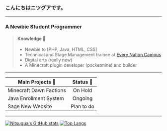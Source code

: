 
### こんにちはニツグアです。
---
### A Newbie Student Programmer

> #### Knowledge :pencil:
> - Newbie to [PHP, Java, HTML, CSS]
>  - Technical and Stage Management trainee at [Every Nation Campus](https://www.facebook.com/ENCampusBatangas)
>  - Digital arts (really new)
> - A Minecraft plugin developer (pocketmine) and builder
---

| Main Projects :open_file_folder:   |     Status :date:      |
|----------|:-------------:|
| Minecraft Dawn Factions |  On Hold |
| Java Enrollment System |    Ongoing   |
| Sage New Website | Plan to do |
---
[![Nitsugua's GitHub stats](https://github-readme-stats.vercel.app/api?username=Nitsuguaaa&show_icons=true&theme=gradient)](https://github.com/Nitsuguaaa)
[![Top Langs](https://github-readme-stats.vercel.app/api/top-langs/?username=Nitsuguaaa&layout=compact)](https://github.com/Nitsuguaaa)


<!---
Nitsuguaaa/Nitsuguaaa is a ✨ special ✨ repository because its `README.md` (this file) appears on your GitHub profile.
You can click the Preview link to take a look at your changes.
--->

